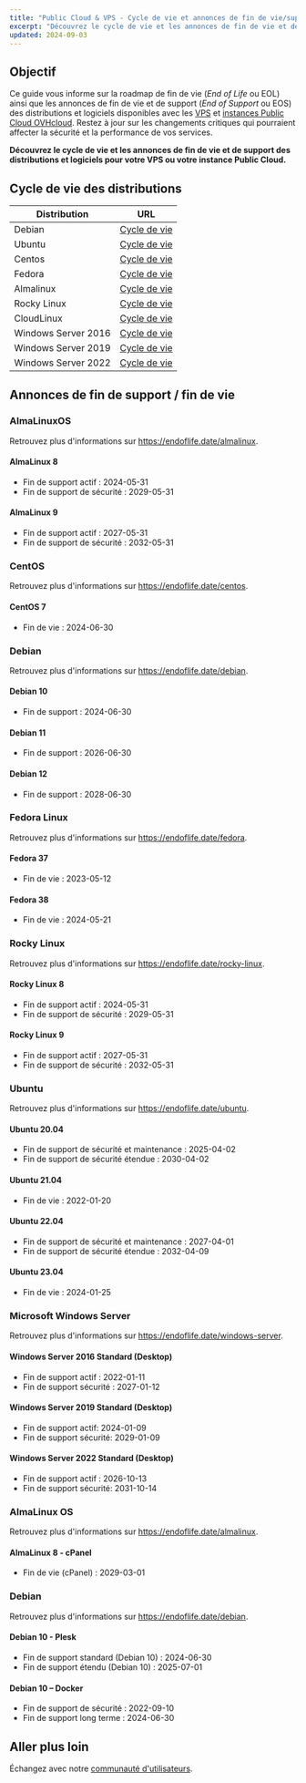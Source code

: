 ```yaml
---
title: "Public Cloud & VPS - Cycle de vie et annonces de fin de vie/support des images et distributions"
excerpt: "Découvrez le cycle de vie et les annonces de fin de vie et de support des distributions et logiciels pour votre VPS ou votre instance Public Cloud"
updated: 2024-09-03
---
```


## Objectif

Ce guide vous informe sur la roadmap de fin de vie (*End of Life* ou EOL) ainsi que les annonces de fin de vie et de support (*End of Support* ou EOS) des distributions et logiciels disponibles avec les [VPS](https://www.ovhcloud.com/fr/vps/os/) et [instances Public Cloud OVHcloud](https://www.ovhcloud.com/fr/public-cloud/public-image-catalog/). Restez à jour sur les changements critiques qui pourraient affecter la sécurité et la performance de vos services.

**Découvrez le cycle de vie et les annonces de fin de vie et de support des distributions et logiciels pour votre VPS ou votre instance Public Cloud.**

## Cycle de vie des distributions

| Distribution                  | URL                                                                                       |
| ----------------------------- | ----------------------------------------------------------------------------------------- |
| Debian                        | [Cycle de vie](https://wiki.debian.org/DebianReleases)                                      |
| Ubuntu                        | [Cycle de vie](https://wiki.ubuntu.com/Releases)                                            |
| Centos                        | [Cycle de vie](https://wiki.centos.org/About/Product)                                       |
| Fedora                        | [Cycle de vie](https://fedoraproject.org/wiki/Fedora_Release_Life_Cycle)                    |
| Almalinux                     | [Cycle de vie](https://wiki.almalinux.org/release-notes/)                                   |
| Rocky Linux                   | [Cycle de vie](https://wiki.rockylinux.org/rocky/version/)                                  |
| CloudLinux                    | [Cycle de vie](https://docs.cloudlinux.com/introduction/#cloudlinux-os-life-cycle)          |
| Windows Server 2016           | [Cycle de vie](https://docs.microsoft.com/en-us/lifecycle/products/windows-server-2016)     |
| Windows Server 2019           | [Cycle de vie](https://docs.microsoft.com/en-us/lifecycle/products/windows-server-2019)     |
| Windows Server 2022           | [Cycle de vie](https://docs.microsoft.com/en-us/lifecycle/products/windows-server-2022)     |

## Annonces de fin de support / fin de vie

### AlmaLinuxOS

Retrouvez plus d'informations sur <https://endoflife.date/almalinux>.

#### AlmaLinux 8

- Fin de support actif : 2024-05-31
- Fin de support de sécurité : 2029-05-31

#### AlmaLinux 9

- Fin de support actif : 2027-05-31
- Fin de support de sécurité : 2032-05-31

### CentOS

Retrouvez plus d'informations sur <https://endoflife.date/centos>.

#### CentOS 7

- Fin de vie : 2024-06-30

### Debian

Retrouvez plus d'informations sur <https://endoflife.date/debian>.

#### Debian 10

- Fin de support : 2024-06-30

#### Debian 11

- Fin de support : 2026-06-30

#### Debian 12

- Fin de support : 2028-06-30

### Fedora Linux

Retrouvez plus d'informations sur <https://endoflife.date/fedora>.

#### Fedora 37

- Fin de vie : 2023-05-12

#### Fedora 38

- Fin de vie : 2024-05-21

### Rocky Linux

Retrouvez plus d'informations sur <https://endoflife.date/rocky-linux>.

#### Rocky Linux 8

- Fin de support actif : 2024-05-31
- Fin de support de sécurité : 2029-05-31

#### Rocky Linux 9

- Fin de support actif : 2027-05-31
- Fin de support de sécurité : 2032-05-31

### Ubuntu

Retrouvez plus d'informations sur <https://endoflife.date/ubuntu>.

#### Ubuntu 20.04

- Fin de support de sécurité et maintenance : 2025-04-02
- Fin de support de sécurité étendue : 2030-04-02

#### Ubuntu 21.04

- Fin de vie : 2022-01-20

#### Ubuntu 22.04

- Fin de support de sécurité et maintenance : 2027-04-01
- Fin de support de sécurité étendue : 2032-04-09

#### Ubuntu 23.04

- Fin de vie : 2024-01-25

### Microsoft Windows Server

Retrouvez plus d'informations sur <https://endoflife.date/windows-server>.

#### Windows Server 2016 Standard (Desktop)

- Fin de support actif : 2022-01-11
- Fin de support sécurité : 2027-01-12

#### Windows Server 2019 Standard (Desktop)

- Fin de support actif: 2024-01-09
- Fin de support sécurité: 2029-01-09

#### Windows Server 2022 Standard (Desktop)

- Fin de support actif : 2026-10-13
- Fin de support sécurité: 2031-10-14

### AlmaLinux OS

Retrouvez plus d'informations sur <https://endoflife.date/almalinux>.

#### AlmaLinux 8 - cPanel

- Fin de vie (cPanel) : 2029-03-01

### Debian

Retrouvez plus d'informations sur <https://endoflife.date/debian>.

#### Debian 10 - Plesk

- Fin de support standard (Debian 10) : 2024-06-30
- Fin de support étendu (Debian 10) : 2025-07-01

#### Debian 10 – Docker

- Fin de support de sécurité : 2022-09-10
- Fin de support long terme : 2024-06-30

## Aller plus loin

Échangez avec notre [communauté d'utilisateurs](/links/community).
